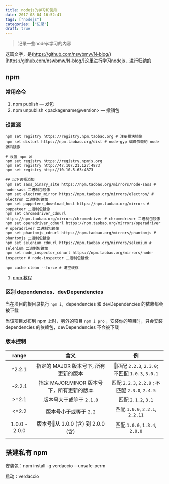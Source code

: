```yaml
---
title: nodejs的学习和使用
date: 2017-08-04 16:52:41
tags: ["nodejs"]
categories: ["记录"]
draft: true
---
```


> 记录一些nodejs学习的内容

这篇文字，是(https://github.com/nswbmw/N-blog/)[https://github.com/nswbmw/N-blog/]这里进行学习nodejs，进行归纳的



## npm

### 常用命令

1. npm publish — 发包
2. npm unpublish \<packagename@version\> — 撤销包



### 设置源

```shell
npm set registry https://registry.npm.taobao.org # 注册模块镜像
npm set disturl https://npm.taobao.org/dist # node-gyp 编译依赖的 node 源码镜像

# 设置 npm 源
npm set registry https://registry.npmjs.org
npm set registry http://47.107.21.127:4873
npm set registry http://10.10.5.63:4873

## 以下选择添加
npm set sass_binary_site https://npm.taobao.org/mirrors/node-sass # node-sass 二进制包镜像
npm set electron_mirror https://npm.taobao.org/mirrors/electron/ # electron 二进制包镜像
npm set puppeteer_download_host https://npm.taobao.org/mirrors # puppeteer 二进制包镜像
npm set chromedriver_cdnurl https://npm.taobao.org/mirrors/chromedriver # chromedriver 二进制包镜像
npm set operadriver_cdnurl https://npm.taobao.org/mirrors/operadriver # operadriver 二进制包镜像
npm set phantomjs_cdnurl https://npm.taobao.org/mirrors/phantomjs # phantomjs 二进制包镜像
npm set selenium_cdnurl https://npm.taobao.org/mirrors/selenium # selenium 二进制包镜像
npm set node_inspector_cdnurl https://npm.taobao.org/mirrors/node-inspector # node-inspector 二进制包镜像

npm cache clean --force # 清空缓存
```





1. [npm 教程](<https://juejin.im/post/5ab3f77df265da2392364341#heading-9>)

### 区别 dependencies、devDependencies

当在项目的根目录执行 `npm i`，dependencies 和 devDependencies 的依赖都会被下载

当该项目发布到 npm 上时，另外的项目 `npm i pro` ，安装你的项目时，只会安装 dependencies 的依赖包，devDependencies 不会被下载



### 版本控制

|     range     |                   含义                    |                       例                        |
| :-----------: | :---------------------------------------: | :---------------------------------------------: |
|    ^2.2.1     |   指定的 MAJOR 版本号下, 所有更新的版本   | 匹配 `2.2.3`, `2.3.0`; 不匹配 `1.0.3`, `3.0.1`  |
|    ~2.2.1     | 指定 MAJOR.MINOR 版本号下，所有更新的版本 | 匹配 `2.2.3`, `2.2.9` ; 不匹配 `2.3.0`, `2.4.5` |
|     >=2.1     |         版本号大于或等于 `2.1.0`          |               匹配 `2.1.2`, `3.1`               |
|     <=2.2     |          版本号小于或等于 `2.2`           |         匹配 `1.0.0`, `2.2.1`, `2.2.11`         |
| 1.0.0 - 2.0.0 |     版本号从 1.0.0 (含) 到 2.0.0 (含)     |         匹配 `1.0.0`, `1.3.4`, `2.0.0`          |
|               |                                           |                                                 |



## 搭建私有 npm

安装包：npm install -g verdaccio --unsafe-perm

启动：verdaccio

